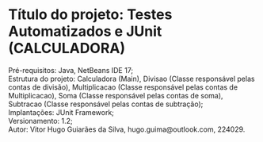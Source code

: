 # Título do projeto: Testes Automatizados e JUnit (CALCULADORA)
<p>Pré-requisitos: Java, NetBeans IDE 17;<br>
    Estrutura do projeto: Calculadora (Main), Divisao (Classe responsável pelas contas de divisão), Multiplicacao (Classe responsável pelas contas de Multiplicacao), Soma (Classe responsável pelas contas de soma), Subtracao (Classe responsável pelas contas de subtração);<br>
    Implantações: JUnit Framework;<br>
    Versionamento: 1.2;<br>
    Autor: Vitor Hugo Guiarães da Silva, hugo.guima@outlook.com, 224029.<br></p>

